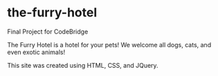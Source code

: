# the-furry-hotel
Final Project for CodeBridge

The Furry Hotel is a hotel for your pets! We welcome all dogs, cats, and even exotic animals! 

This site was created using HTML, CSS, and JQuery.
